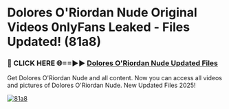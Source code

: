 # Dolores O'Riordan Nude Original Videos 0nlyFans Leaked - Files Updated! (81a8)

<h3>🔴 CLICK HERE 🌐==►► <a href="https://tinyurl.com/y5r63du9" rel="nofollow">Dolores O'Riordan Nude Updated Files</a></h3>

Get Dolores O'Riordan Nude and all content. Now you can access all videos and pictures of Dolores O'Riordan Nude. New Updated Files 2025!

[![81a8](https://i.imgur.com/UVo9nyh.gif)](https://tinyurl.com/y5r63du9)